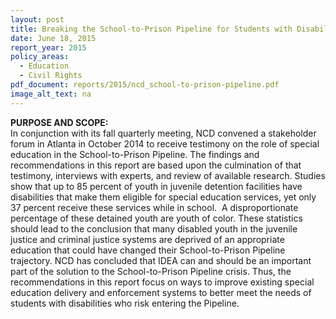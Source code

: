 ```yaml
---
layout: post
title: Breaking the School-to-Prison Pipeline for Students with Disabilities
date: June 18, 2015
report_year: 2015
policy_areas:
  - Education
  - Civil Rights
pdf_document: reports/2015/ncd_school-to-prison-pipeline.pdf
image_alt_text: na
---
```

**PURPOSE AND SCOPE:**\
In conjunction with its fall quarterly meeting, NCD convened a stakeholder forum in Atlanta in October 2014 to receive testimony on the role of special education in the School-to-Prison Pipeline. The findings and recommendations in this report are based upon the culmination of that testimony, interviews with experts, and review of available research. Studies show that up to 85 percent of youth in juvenile detention facilities have disabilities that make them eligible for special education services, yet only 37 percent receive these services while in school.  A disproportionate percentage of these detained youth are youth of color. These statistics should lead to the conclusion that many disabled youth in the juvenile justice and criminal justice systems are deprived of an appropriate education that could have changed their School-to-Prison Pipeline trajectory. NCD has concluded that IDEA can and should be an important part of the solution to the School-to-Prison Pipeline crisis. Thus, the recommendations in this report focus on ways to improve existing special education delivery and enforcement systems to better meet the needs of students with disabilities who risk entering the Pipeline.